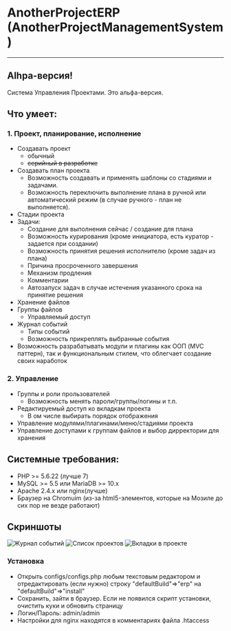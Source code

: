 # AnotherProjectERP (AnotherProjectManagementSystem)
***
## Alhpa-версия!
Система Управления Проектами. Это альфа-версия.  

## Что умеет:

### 1. Проект, планирование, исполнение
  - Создавать проект
    + обычный
    + <s>серийный в разработке</s>
  - Создавать план проекта
    + Возможность создавать и применять шаблоны со стадиями и задачами.
    + Возможность переключить выполнение плана в ручной или автоматический режим (в случае ручного - план не выполняется).  
  - Стадии проекта
  - Задачи: 
     + Создание для выполнения сейчас / создание для плана
     + Возможность курирования (кроме инициатора, есть куратор - задается при создании)
     + Возможность принятия решения исполнителю (кроме задач из плана)
     + Причина просроченного завершения
     + Механизм продления
     + Комментарии
     + Автозапуск задач в случае истечения указанного срока на принятие решения
  - Хранение файлов
  - Группы файлов
    + Управляемый доступ
  - Журнал событий
    + Типы событий
    + Возможность прикреплять выбранные события
  - Возможность разрабатывать модули и плагины как OOП (MVC паттерн), так и функциональным стилем, что облегчает создание своих наработок 

### 2. Управление
  - Группы и роли прользователей
    + Возможность менять пароли/группы/логины и т.п.
  - Редактируемый доступ ко вкладкам проекта
    + В ом числе выбирать порядок отображения
  - Управление модулями/плагинами/меню/стадиями проекта
  - Управление доступами к группам файлов и выбор дирректории для хранения

## Системные требования:
- PHP >= 5.6.22 (лучше 7)
- MySQL >= 5.5 или MariaDB >= 10.x
- Apache 2.4.x или nginx(лучше) 
- Браузер на Chromuim (из-за html5-элементов, которые на Мозиле до сих пор не везде работают)

## Скриншоты
 
 ![Журнал событий](https://github.com/akaLexa/AnotherProjectERP/blob/master/1.png "Журнал событий")
 ![Список проектов](https://github.com/akaLexa/AnotherProjectERP/blob/master/2.png "Список проектов")
 ![Вкладки в проекте](https://github.com/akaLexa/AnotherProjectERP/blob/master/3.png "Вкладки в проекте")

### Установка
- Открыть configs/configs.php любым текстовым редактором и отредактировать (если нужно) строку "defaultBuild"=>"erp" на "defaultBuild"=>"install"
- Сохранить, зайти в браузер. Если не появился скрипт установки, очистить куки и обновить страницу 
- Логин/Пароль: admin/admin
- Настройки для nginx находятся в комментариях файла .htaccess

